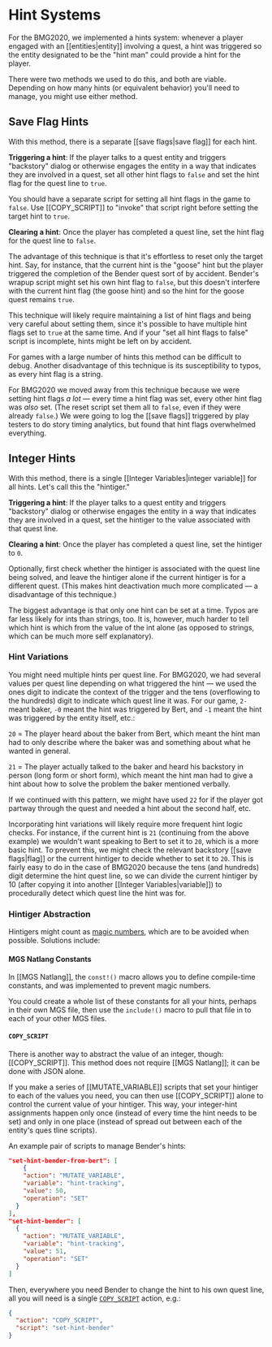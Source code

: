 # Hint Systems

For the BMG2020, we implemented a hints system: whenever a player engaged with an [[entities|entity]] involving a quest, a hint was triggered so the entity designated to be the "hint man" could provide a hint for the player.

There were two methods we used to do this, and both are viable. Depending on how many hints (or equivalent behavior) you'll need to manage, you might use either method.

## Save Flag Hints

With this method, there is a separate [[save flags|save flag]] for each hint.

**Triggering a hint**: If the player talks to a quest entity and triggers "backstory" dialog or otherwise engages the entity in a way that indicates they are involved in a quest, set all other hint flags to `false` and set the hint flag for the quest line to `true`.

You should have a separate script for setting all hint flags in the game to `false`. Use [[COPY_SCRIPT]] to "invoke" that script right before setting the target hint to `true`.

**Clearing a hint**: Once the player has completed a quest line, set the hint flag for the quest line to `false`.

The advantage of this technique is that it's effortless to reset only the target hint. Say, for instance, that the current hint is the "goose" hint but the player triggered the completion of the Bender quest sort of by accident. Bender's wrapup script might set his own hint flag to `false`, but this doesn't interfere with the current hint flag (the goose hint) and so the hint for the goose quest remains `true`.

This technique will likely require maintaining a list of hint flags and being very careful about setting them, since it's possible to have multiple hint flags set to `true` at the same time. And if your "set all hint flags to false" script is incomplete, hints might be left on by accident.

For games with a large number of hints this method can be difficult to debug. Another disadvantage of this technique is its susceptibility to typos, as every hint flag is a string.

For BMG2020 we moved away from this technique because we were setting hint flags *a lot* — every time a hint flag was set, every other hint flag was *also* set. (The reset script set them all to `false`, even if they were already `false`.) We were going to log the [[save flags]] triggered by play testers to do story timing analytics, but found that hint flags overwhelmed everything.

## Integer Hints

With this method, there is a single [[Integer Variables|integer variable]] for all hints. Let's call this the "hintiger."

**Triggering a hint**: If the player talks to a quest entity and triggers "backstory" dialog or otherwise engages the entity in a way that indicates they are involved in a quest, set the hintiger to the value associated with that quest line.

**Clearing a hint**: Once the player has completed a quest line, set the hintiger to `0`.

Optionally, first check whether the hintiger is associated with the quest line being solved, and leave the hintiger alone if the current hintiger is for a different quest. (This makes hint deactivation much more complicated — a disadvantage of this technique.)

The biggest advantage is that only one hint can be set at a time. Typos are far less likely for ints than strings, too. It is, however, much harder to tell which hint is which from the value of the int alone (as opposed to strings, which can be much more self explanatory).

### Hint Variations

You might need multiple hints per quest line. For BMG2020, we had several values per quest line depending on what triggered the hint — we used the ones digit to indicate the context of the trigger and the tens (overflowing to the hundreds) digit to indicate which quest line it was. For our game, `2-` meant baker, `-0` meant the hint was triggered by Bert, and `-1` meant the hint was triggered by the entity itself, etc.:

`20` = The player heard about the baker from Bert, which meant the hint man had to only describe where the baker was and something about what he wanted in general.

`21` = The player actually talked to the baker and heard his backstory in person (long form or short form), which meant the hint man had to give a hint about how to solve the problem the baker mentioned verbally.

If we continued with this pattern, we might have used `22` for if the player got partway through the quest and needed a hint about the second half, etc.

Incorporating hint variations will likely require more frequent hint logic checks. For instance, if the current hint is `21` (continuing from the above example) we wouldn't want speaking to Bert to set it to `20`, which is a more basic hint. To prevent this, we might check the relevant backstory [[save flags|flag]] or the current hintiger to decide whether to set it to `20`. This is fairly easy to do in the case of BMG2020 because the tens (and hundreds) digit determine the hint quest line, so we can divide the current hintiger by 10 (after copying it into another [[Integer Variables|variable]]) to procedurally detect which quest line the hint was for.

### Hintiger Abstraction

Hintigers might count as [magic numbers](https://en.wikipedia.org/wiki/Magic_number_%28programming%29#Unnamed_numerical_constants), which are to be avoided when possible. Solutions include:

#### MGS Natlang Constants

In [[MGS Natlang]], the `const!()` macro allows you to define compile-time constants, and was implemented to prevent magic numbers.

You could create a whole list of these constants for all your hints, perhaps in their own MGS file, then use the `include!()` macro to pull that file in to each of your other MGS files.

#### `COPY_SCRIPT`

There is another way to abstract the value of an integer, though: [[COPY_SCRIPT]]. This method does not require [[MGS Natlang]]; it can be done with JSON alone.

If you make a series of [[MUTATE_VARIABLE]] scripts that set your hintiger to each of the values you need, you can then use [[COPY_SCRIPT]] alone to control the current value of your hintiger. This way, your integer-hint assignments happen only once (instead of every time the hint needs to be set) and only in one place (instead of spread out between each of the entity's ques tline scripts).

An example pair of scripts to manage Bender's hints:

```JSON
"set-hint-bender-from-bert": [
	{
    "action": "MUTATE_VARIABLE",
    "variable": "hint-tracking",
    "value": 50,
    "operation": "SET"
  }
],
"set-hint-bender": [
  {
    "action": "MUTATE_VARIABLE",
    "variable": "hint-tracking",
    "value": 51,
    "operation": "SET"
  }
]
```
Then, everywhere you need Bender to change the hint to his own quest line, all you will need is a single [`COPY_SCRIPT`](#copy_script) action, e.g.:
```JSON
{
  "action": "COPY_SCRIPT",
  "script": "set-hint-bender"
}
```
